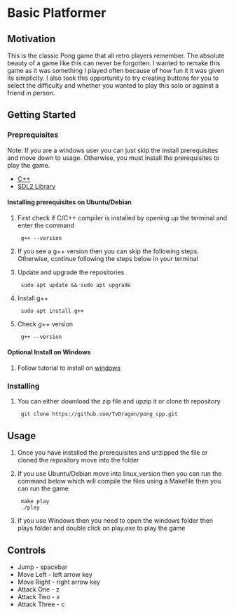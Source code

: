 # Basic Platformer
## Motivation

This is the classic Pong game that all retro players remember. The absolute beauty of a game like this can never be forgotten. I wanted to remake this game as it was something I played often because of how fun it it was given its simplicity. I also took this opportunity to try creating buttons for you to select the difficulty and whether you wanted to play this solo or against a friend in person.

## Getting Started

### Preprequisites

Note: If you are a windows user you can just skip the install prerequisites and move down to usage. Otherwise, you must install the prerequisites to play the game.

- [C++](https://sourceforge.net/projects/mingw-w64/files/Toolchains%20targetting%20Win32/Personal%20Builds/mingw-builds/installer/mingw-w64-install.exe/download)
- [SDL2 Library](https://www.libsdl.org/download-2.0.php)

#### Installing prerequisites on Ubuntu/Debian
1. First check if C/C++ compiler is installed by opening up the terminal and enter the command

		g++ --version

2. If you see a g++ version then you can skip the following steps. Otherwise, continue following the steps below in your terminal

3. Update and upgrade the repositories

		sudo apt update && sudo apt upgrade

4. Install g++

		sudo apt install g++

5. Check g++ version

		g++ --version

#### Optional Install on Windows
1. Follow tutorial to install on [windows](https://www.matsson.com/prog/sdl2-mingw-w64-tutorial.php)

### Installing
1. You can either download the zip file and upzip it or clone th repository

		git clone https://github.com/TvDragon/pong_cpp.git
	
## Usage

1. Once you have installed the prerequisites and unzipped the file or cloned the repository move into the folder

2. If you use Ubuntu/Debian move into linux_version then you can run the command below which will compile the files using a Makefile then you can run the game

		make play
		./play

3. If you use Windows then you need to open the windows folder then plays folder and double click on play.exe to play the game

## Controls

- Jump - spacebar
- Move Left - left arrow key
- Move Right - right arrow key
- Attack One - z
- Attack Two - x
- Attack Three - c
